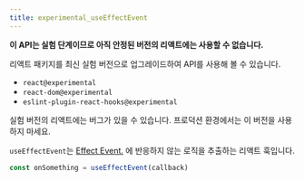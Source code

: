 ```yaml
---
title: experimental_useEffectEvent
---
```


<Wip>

**이 API는 실험 단계이므로 아직 안정된 버전의 리액트에는 사용할 수 없습니다.**

리액트 패키지를 최신 실험 버전으로 업그레이드하여 API를 사용해 볼 수 있습니다.

- `react@experimental`
- `react-dom@experimental`
- `eslint-plugin-react-hooks@experimental`

실험 버전의 리액트에는 버그가 있을 수 있습니다. 프로덕션 환경에서는 이 버전을 사용하지 마세요.

</Wip>


<Intro>

`useEffectEvent`는 [Effect Event.](/learn/separating-events-from-effects#declaring-an-effect-event) 에 반응하지 않는 로직을 추출하는 리액트 훅입니다.

```js
const onSomething = useEffectEvent(callback)
```

</Intro>

<InlineToc />

